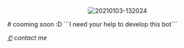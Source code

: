 <p align="center">
<img src=https://i.ibb.co/w6Dpsp7/20210524-093317.jpg" alt="20210103-132024" border="0">
</p>
# cooming soon :D
```I need your help to develop this bot```

[*✆*](https://wa.me/6285866295942) *contact me*
